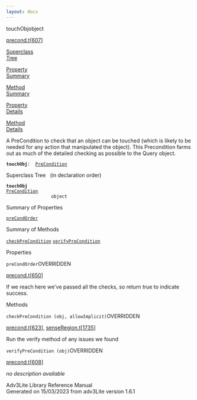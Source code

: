 ```yaml
---
layout: docs
---
```

<span class="title">touchObj</span><span class="type">object</span>

[precond.t](../file/precond.t.html)\[[607](../source/precond.t.html#607)\]

[Superclass  
Tree](#_SuperClassTree_)

[Property  
Summary](#_PropSummary_)

[Method  
Summary](#_MethodSummary_)

[Property  
Details](#_Properties_)

[Method  
Details](#_Methods_)



A PreCondition to check that an object can be touched (which is likely
to be needed for any action that manipulated the object). This
Precondition farms out as much of the detailed checking as possible to
the Query object.

**`touchObj`**` :   `[`PreCondition`](../object/PreCondition.html)



<span id="_SuperClassTree_"></span>



<span class="hdln">Superclass Tree</span>   (in declaration order)



**`touchObj`**  
[`PreCondition`](../object/PreCondition.html)  
`                 object`  
<span id="_PropSummary_"></span>



<span class="hdln">Summary of Properties</span>  



[`preCondOrder`](#preCondOrder)



<span id="_MethodSummary_"></span>



<span class="hdln">Summary of Methods</span>  



[`checkPreCondition`](#checkPreCondition) [`verifyPreCondition`](#verifyPreCondition)



<span id="_Properties_"></span>



<span class="hdln">Properties</span>  



<span id="preCondOrder"></span>

`preCondOrder`<span class="rem">OVERRIDDEN</span>

[precond.t](../file/precond.t.html)\[[650](../source/precond.t.html#650)\]



If we reach here we've passed all the checks, so return true to indicate
success.



<span id="_Methods_"></span>



<span class="hdln">Methods</span>  



<span id="checkPreCondition"></span>

`checkPreCondition (obj, allowImplicit)`<span class="rem">OVERRIDDEN</span>

[precond.t](../file/precond.t.html)\[[623](../source/precond.t.html#623)\],
[senseRegion.t](../file/senseRegion.t.html)\[[1735](../source/senseRegion.t.html#1735)\]



Run the verify method of any issues we found



<span id="verifyPreCondition"></span>

`verifyPreCondition (obj)`<span class="rem">OVERRIDDEN</span>

[precond.t](../file/precond.t.html)\[[608](../source/precond.t.html#608)\]



*no description available*





Adv3Lite Library Reference Manual  
Generated on 15/03/2023 from adv3Lite version 1.6.1


